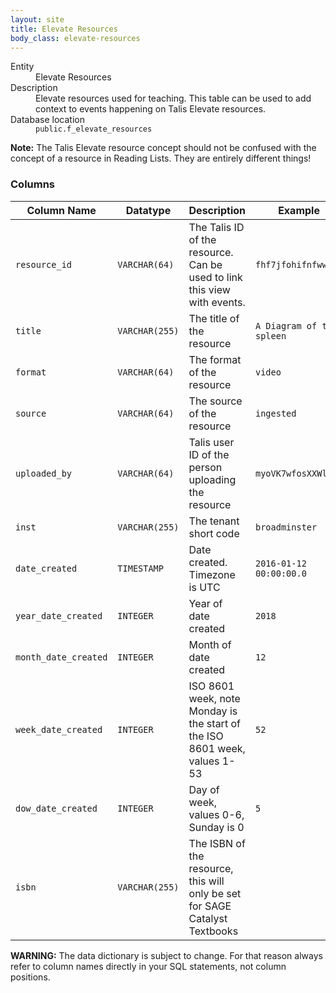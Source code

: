 ```yaml
---
layout: site
title: Elevate Resources
body_class: elevate-resources
---
```


<dl>
  <dt>Entity</dt>
  <dd>Elevate Resources</dd>

  <dt>Description</dt>
  <dd>Elevate resources used for teaching. This table can be used to add context to events happening on Talis Elevate resources.</dd>

  <dt>Database location</dt>
  <dd><code>public.f_elevate_resources</code></dd>
</dl>

**Note:** The Talis Elevate resource concept should not be confused with the concept of a resource in Reading Lists. They are entirely different things!

### Columns

| Column Name | Datatype | Description  | Example
| --- | --- | --- | ---------- | 
| `resource_id` | `VARCHAR(64)` | The Talis ID of the resource. Can be used to link this view with events. | `fhf7jfohifnfwwoif` |
| `title` | `VARCHAR(255)` | The title of the resource | `A Diagram of the spleen` |
| `format` | `VARCHAR(64)` | The format of the resource | `video` |
| `source` | `VARCHAR(64)` | The source of the resource | `ingested` |
| `uploaded_by` | `VARCHAR(64)` | Talis user ID of the person uploading the resource | `myoVK7wfosXXWlw` |
| `inst`|`VARCHAR(255)` | The tenant short code | `broadminster` |
| `date_created` | `TIMESTAMP` | Date created. Timezone is UTC | `2016-01-12 00:00:00.0` |
| `year_date_created` | `INTEGER` | Year of date created | `2018` |
| `month_date_created` | `INTEGER` | Month of date created | `12` |
| `week_date_created` | `INTEGER` | ISO 8601 week, note Monday is the start of the ISO 8601 week, values 1-53 | `52` |
| `dow_date_created` | `INTEGER` | Day of week, values 0-6, Sunday is 0 | `5` |
| `isbn` | `VARCHAR(255)` | The ISBN of the resource, this will only be set for SAGE Catalyst Textbooks |

**WARNING:** The data dictionary is subject to change. For that reason always refer to column names directly in your SQL statements, not column positions.
